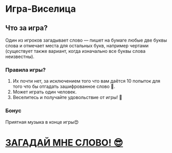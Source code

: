 # Игра-Виселица

## Что за игра?
Один из игроков загадывает слово — пишет на бумаге любые две буквы слова и отмечает места для остальных букв, например чертами (существует также вариант, когда изначально все буквы слова неизвестны).

### Правила игры?
1. Их почти нет, за исключением того что вам даётся 10 попыток для того что бы отгадать зашифрованное слово 🙂.
2. Может играть один человек.
3. Веселитесь и получайте удовольствие от игры! 🤩

### Бонус
Приятная музыка в конце игры😍

 # [ЗАГАДАЙ МНЕ СЛОВО! 😎](https://ev9enn.github.io/game-Hangman/ "Начинайте играть!")
